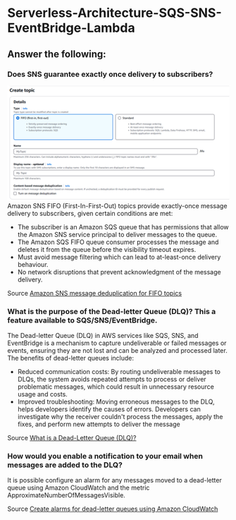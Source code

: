 # Serverless-Architecture-SQS-SNS-EventBridge-Lambda

## Answer the following:
### Does SNS guarantee exactly once delivery to subscribers?  
![SNS Topic Creation](images/sns_fifo.png)  
Amazon SNS FIFO (First-In-First-Out) topics provide exactly-once message delivery to subscribers, given certain conditions are met:
* The subscriber is an Amazon SQS queue that has permissions that allow the Amazon SNS service principal to deliver messages to the queue.
* The Amazon SQS FIFO queue consumer processes the message and deletes it from the queue before the visibility timeout expires.
* Must avoid message filtering which can lead to at-least-once delivery behaviour.
* No network disruptions that prevent acknowledgment of the message delivery.  

Source [Amazon SNS message deduplication for FIFO topics](https://docs.aws.amazon.com/sns/latest/dg/fifo-message-dedup.html)
### What is the purpose of the Dead-letter Queue (DLQ)? This a feature available to SQS/SNS/EventBridge.  
The Dead-letter Queue (DLQ) in AWS services like SQS, SNS, and EventBridge is a mechanism to capture undeliverable or failed messages or events, ensuring they are not lost and can be analyzed and processed later. The benefits of dead-letter queues include:
* Reduced communication costs: By routing undeliverable messages to DLQs, the system avoids repeated attempts to process or deliver problematic messages, which could result in unnecessary resource usage and costs.
* Improved troubleshooting: Moving erroneous messages to the DLQ, helps developers identify the causes of errors. Developers can investigate why the receiver couldn't process the messages, apply the fixes, and perform new attempts to deliver the message

Source [What is a Dead-Letter Queue (DLQ)?](https://aws.amazon.com/what-is/dead-letter-queue/)
### How would you enable a notification to your email when messages are added to the DLQ?  
It is possible configure an alarm for any messages moved to a dead-letter queue using Amazon CloudWatch and the metric ApproximateNumberOfMessagesVisible.  

Source [Create alarms for dead-letter queues using Amazon CloudWatch](https://docs.aws.amazon.com/AWSSimpleQueueService/latest/SQSDeveloperGuide/dead-letter-queues-alarms-cloudwatch.html)
